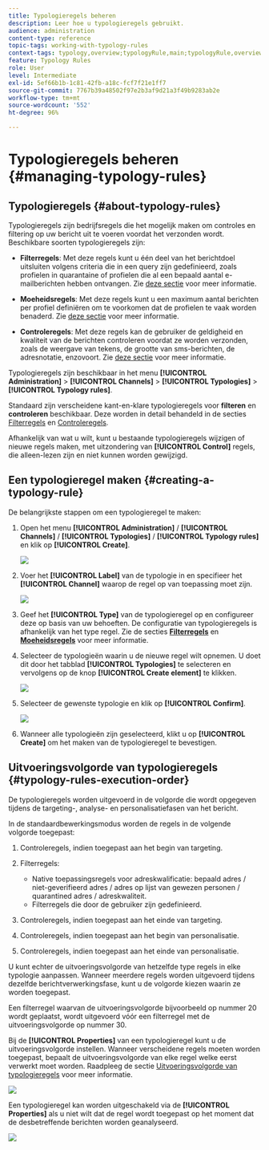 ```yaml
---
title: Typologieregels beheren
description: Leer hoe u typologieregels gebruikt.
audience: administration
content-type: reference
topic-tags: working-with-typology-rules
context-tags: typology,overview;typologyRule,main;typologyRule,overview
feature: Typology Rules
role: User
level: Intermediate
exl-id: 5ef66b1b-1c81-42fb-a18c-fcf7f21e1ff7
source-git-commit: 7767b39a48502f97e2b3af9d21a3f49b9283ab2e
workflow-type: tm+mt
source-wordcount: '552'
ht-degree: 96%

---
```


# Typologieregels beheren {#managing-typology-rules}

## Typologieregels {#about-typology-rules}

Typologieregels zijn bedrijfsregels die het mogelijk maken om controles en filtering op uw bericht uit te voeren voordat het verzonden wordt. Beschikbare soorten typologieregels zijn:

* **Filterregels**: Met deze regels kunt u één deel van het berichtdoel uitsluiten volgens criteria die in een query zijn gedefinieerd, zoals profielen in quarantaine of profielen die al een bepaald aantal e-mailberichten hebben ontvangen. Zie [deze sectie](../../sending/using/filtering-rules.md) voor meer informatie.

* **Moeheidsregels**: Met deze regels kunt u een maximum aantal berichten per profiel definiëren om te voorkomen dat de profielen te vaak worden benaderd. Zie [deze sectie](../../sending/using/fatigue-rules.md) voor meer informatie.

* **Controleregels**: Met deze regels kan de gebruiker de geldigheid en kwaliteit van de berichten controleren voordat ze worden verzonden, zoals de weergave van tekens, de grootte van sms-berichten, de adresnotatie, enzovoort. Zie [deze sectie](../../sending/using/control-rules.md) voor meer informatie.

Typologieregels zijn beschikbaar in het menu **[!UICONTROL Administration]** > **[!UICONTROL Channels]** > **[!UICONTROL Typologies]** > **[!UICONTROL Typology rules]**.

Standaard zijn verscheidene kant-en-klare typologieregels voor **filteren** en **controleren** beschikbaar. Deze worden in detail behandeld in de secties [Filterregels](../../sending/using/filtering-rules.md) en [Controleregels](../../sending/using/control-rules.md).

Afhankelijk van wat u wilt, kunt u bestaande typologieregels wijzigen of nieuwe regels maken, met uitzondering van **[!UICONTROL Control]** regels, die alleen-lezen zijn en niet kunnen worden gewijzigd.

## Een typologieregel maken {#creating-a-typology-rule}

De belangrijkste stappen om een typologieregel te maken:

1. Open het menu **[!UICONTROL Administration]** / **[!UICONTROL Channels]** / **[!UICONTROL Typologies]** / **[!UICONTROL Typology rules]** en klik op **[!UICONTROL Create]**.

   ![](assets/typology_create-rule.png)

1. Voer het **[!UICONTROL Label]** van de typologie in en specifieer het **[!UICONTROL Channel]** waarop de regel op van toepassing moet zijn.

   ![](assets/typology-rule-label.png)

1. Geef het **[!UICONTROL Type]** van de typologieregel op en configureer deze op basis van uw behoeften. De configuratie van typologieregels is afhankelijk van het type regel. Zie de secties **[Filterregels](../../sending/using/filtering-rules.md)** en **[Moeheidsregels](../../sending/using/fatigue-rules.md)** voor meer informatie.

1. Selecteer de typologieën waarin u de nieuwe regel wilt opnemen. U doet dit door het tabblad **[!UICONTROL Typologies]** te selecteren en vervolgens op de knop **[!UICONTROL Create element]** te klikken.

   ![](assets/typology-typologies-tab.png)

1. Selecteer de gewenste typologie en klik op **[!UICONTROL Confirm]**.

   ![](assets/typology-link.png)

1. Wanneer alle typologieën zijn geselecteerd, klikt u op **[!UICONTROL Create]** om het maken van de typologieregel te bevestigen.

## Uitvoeringsvolgorde van typologieregels {#typology-rules-execution-order}

De typologieregels worden uitgevoerd in de volgorde die wordt opgegeven tijdens de targeting-, analyse- en personalisatiefasen van het bericht.

In de standaardbewerkingsmodus worden de regels in de volgende volgorde toegepast:

1. Controleregels, indien toegepast aan het begin van targeting.
1. Filterregels:

   * Native toepassingsregels voor adreskwalificatie: bepaald adres / niet-geverifieerd adres / adres op lijst van gewezen personen / quarantined adres / adreskwaliteit.
   * Filterregels die door de gebruiker zijn gedefinieerd.

1. Controleregels, indien toegepast aan het einde van targeting.
1. Controleregels, indien toegepast aan het begin van personalisatie.
1. Controleregels, indien toegepast aan het einde van personalisatie.

U kunt echter de uitvoeringsvolgorde van hetzelfde type regels in elke typologie aanpassen. Wanneer meerdere regels worden uitgevoerd tijdens dezelfde berichtverwerkingsfase, kunt u de volgorde kiezen waarin ze worden toegepast.

Een filterregel waarvan de uitvoeringsvolgorde bijvoorbeeld op nummer 20 wordt geplaatst, wordt uitgevoerd vóór een filterregel met de uitvoeringsvolgorde op nummer 30.

Bij de **[!UICONTROL Properties]** van een typologieregel kunt u de uitvoeringsvolgorde instellen. Wanneer verscheidene regels moeten worden toegepast, bepaalt de uitvoeringsvolgorde van elke regel welke eerst verwerkt moet worden. Raadpleeg de sectie [Uitvoeringsvolgorde van typologieregels](#typology-rules-execution-order) voor meer informatie.

![](assets/typology_rule-active.png)

Een typologieregel kan worden uitgeschakeld via de **[!UICONTROL Properties]** als u niet wilt dat de regel wordt toegepast op het moment dat de desbetreffende berichten worden geanalyseerd.

![](assets/typology_rule-order.png)
